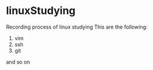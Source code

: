 # linuxStudying
Recording process of linux studying
This are the following:
1. vim
2. ssh
3. git

and so on
